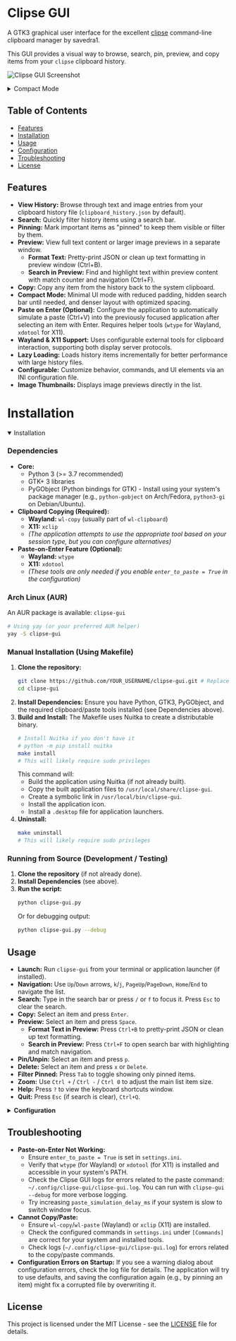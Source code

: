 # Clipse GUI

A GTK3 graphical user interface for the excellent [clipse](https://github.com/savedra1/clipse) command-line clipboard manager by savedra1.

This GUI provides a visual way to browse, search, pin, preview, and copy items from your `clipse` clipboard history.

![Clipse GUI Screenshot](docs/screenshot.png)


<details>
<summary>Compact Mode</summary>

![compact_clipse-gui.png](docs/compact_clipse-gui.png)

</details>

## Table of Contents

- [Features](#features)
- [Installation](#installation)
- [Usage](#usage)
- [Configuration](#configuration)
- [Troubleshooting](#troubleshooting)
- [License](#license)

## Features

- **View History:** Browse through text and image entries from your clipboard history file (`clipboard_history.json` by default).
- **Search:** Quickly filter history items using a search bar.
- **Pinning:** Mark important items as "pinned" to keep them visible or filter by them.
- **Preview:** View full text content or larger image previews in a separate window.
  - **Format Text:** Pretty-print JSON or clean up text formatting in preview window (Ctrl+B).
  - **Search in Preview:** Find and highlight text within preview content with match counter and navigation (Ctrl+F).
- **Copy:** Copy any item from the history back to the system clipboard.
- **Compact Mode:** Minimal UI mode with reduced padding, hidden search bar until needed, and denser layout with optimized spacing.
- **Paste on Enter (Optional):** Configure the application to automatically simulate a paste (Ctrl+V) into the previously focused application after selecting an item with Enter. Requires helper tools (`wtype` for Wayland, `xdotool` for X11).
- **Wayland & X11 Support:** Uses configurable external tools for clipboard interaction, supporting both display server protocols.
- **Lazy Loading:** Loads history items incrementally for better performance with large history files.
- **Configurable:** Customize behavior, commands, and UI elements via an INI configuration file.
- **Image Thumbnails:** Displays image previews directly in the list.

<h1 id="installation">Installation</h1>
<details open>
  <summary>Installation</summary>

### Dependencies

- **Core:**
  - Python 3 (>= 3.7 recommended)
  - GTK+ 3 libraries
  - PyGObject (Python bindings for GTK) - Install using your system's package manager (e.g., `python-gobject` on Arch/Fedora, `python3-gi` on Debian/Ubuntu).
- **Clipboard Copying (Required):**
  - **Wayland:** `wl-copy` (usually part of `wl-clipboard`)
  - **X11:** `xclip`
  - _(The application attempts to use the appropriate tool based on your session type, but you can configure alternatives)_
- **Paste-on-Enter Feature (Optional):**
  - **Wayland:** `wtype`
  - **X11:** `xdotool`
  - _(These tools are only needed if you enable `enter_to_paste = True` in the configuration)_

### Arch Linux (AUR)

An AUR package is available: `clipse-gui`

```bash
# Using yay (or your preferred AUR helper)
yay -S clipse-gui
```

### Manual Installation (Using Makefile)

1.  **Clone the repository:**
    ```bash
    git clone https://github.com/YOUR_USERNAME/clipse-gui.git # Replace with actual repo URL
    cd clipse-gui
    ```
2.  **Install Dependencies:** Ensure you have Python, GTK3, PyGObject, and the required clipboard/paste tools installed (see Dependencies above).
3.  **Build and Install:** The Makefile uses Nuitka to create a distributable binary.
    ```bash
    # Install Nuitka if you don't have it
    # python -m pip install nuitka
    make install
    # This will likely require sudo privileges
    ```
    This command will:
    - Build the application using Nuitka (if not already built).
    - Copy the built application files to `/usr/local/share/clipse-gui`.
    - Create a symbolic link in `/usr/local/bin/clipse-gui`.
    - Install the application icon.
    - Install a `.desktop` file for application launchers.
4.  **Uninstall:**
    ```bash
    make uninstall
    # This will likely require sudo privileges
    ```

### Running from Source (Development / Testing)

1.  **Clone the repository** (if not already done).
2.  **Install Dependencies** (see above).
3.  **Run the script:**
    ```bash
    python clipse-gui.py
    ```
    Or for debugging output:
    ```bash
    python clipse-gui.py --debug
    ```

</details>

## Usage

- **Launch:** Run `clipse-gui` from your terminal or application launcher (if installed).
- **Navigation:** Use `Up`/`Down` arrows, `k`/`j`, `PageUp`/`PageDown`, `Home`/`End` to navigate the list.
- **Search:** Type in the search bar or press `/` or `f` to focus it. Press `Esc` to clear the search.
- **Copy:** Select an item and press `Enter`.
- **Preview:** Select an item and press `Space`.
  - **Format Text in Preview:** Press `Ctrl+B` to pretty-print JSON or clean up text formatting.
  - **Search in Preview:** Press `Ctrl+F` to open search bar with highlighting and match navigation.
- **Pin/Unpin:** Select an item and press `p`.
- **Delete:** Select an item and press `x` or `Delete`.
- **Filter Pinned:** Press `Tab` to toggle showing only pinned items.
- **Zoom:** Use `Ctrl +` / `Ctrl -` / `Ctrl 0` to adjust the main list item size.
- **Help:** Press `?` to view the keyboard shortcuts window.
- **Quit:** Press `Esc` (if search is clear), `Ctrl+Q`.

<details>
<summary><b>Configuration</b></summary>

Clipse GUI uses a configuration file located at:

`~/.config/clipse-gui/settings.ini`

The application automatically creates this file with default settings if it doesn't exist. If new configuration options are added in future updates, they will be automatically added to your existing file while preserving your custom settings the next time you run the application.

You can edit this file manually. Changes require restarting the application to take effect.

### File Format

The configuration file uses the standard INI format, divided into sections (`[SectionName]`).

### Sections and Options

#### `[General]`

| Key                         | Type    | Default Value            | Description                                                                                                                                                      |
| :-------------------------- | :------ | :----------------------- | :--------------------------------------------------------------------------------------------------------------------------------------------------------------- |
| `clipse_dir`                | String  | `~/.config/clipse`       | Path to the directory containing the clipboard history file. `~` is expanded to your home directory.                                                             |
| `history_filename`          | String  | `clipboard_history.json` | Name of the JSON file containing the clipboard history within `clipse_dir`.                                                                                      |
| `enter_to_paste`            | Boolean | `False`                  | If `True`, pressing Enter will copy the item _and_ attempt to simulate a paste (e.g., Ctrl+V). Requires `wtype` (Wayland) or `xdotool` (X11).                    |
| `compact_mode`              | Boolean | `False`                  | If `True`, enables minimal UI mode with reduced padding and hidden search bar until needed.                                                                       |
| `save_debounce_ms`          | Integer | `300`                    | Delay (in milliseconds) after pinning/deleting an item before the history file is saved to disk.                                                                 |
| `search_debounce_ms`        | Integer | `250`                    | Delay (in milliseconds) after typing in the search bar before the list is filtered.                                                                              |
| `paste_simulation_delay_ms` | Integer | `150`                    | Delay (in milliseconds) after hiding the Clipse GUI window before the paste simulation (if enabled) is triggered. Allows focus to return to the previous window. |

#### `[Commands]`

These define the external command-line tools used for interacting with the system clipboard and simulating paste actions.

| Key                            | Type   | Default Value                         | Description                                                                                        |
| :----------------------------- | :----- | :------------------------------------ | :------------------------------------------------------------------------------------------------- |
| `copy_tool_cmd`                | String | `wl-copy`                             | Command used to **copy** data **to** the clipboard on Wayland sessions.                            |
| `x11_copy_tool_cmd`            | String | `xclip -i -selection clipboard`       | Command used to **copy** data **to** the clipboard on X11 sessions.                                |
| `paste_simulation_cmd_wayland` | String | `wtype -M ctrl -P v -m ctrl`          | Command used to **simulate paste** (e.g., Ctrl+V) on Wayland sessions. Requires `wtype` installed. |
| `paste_simulation_cmd_x11`     | String | `xdotool key --clearmodifiers ctrl+v` | Command used to **simulate paste** (e.g., Ctrl+V) on X11 sessions. Requires `xdotool` installed.   |

#### `[UI]`

| Key                           | Type    | Default Value | Description                                                    |
| :---------------------------- | :------ | :------------ | :------------------------------------------------------------- |
| `default_window_width`        | Integer | `500`         | Initial width of the main application window in pixels.        |
| `default_window_height`       | Integer | `700`         | Initial height of the main application window in pixels.       |
| `default_preview_text_width`  | Integer | `700`         | Default width of the text preview window in pixels.            |
| `default_preview_text_height` | Integer | `550`         | Default height of the text preview window in pixels.           |
| `default_preview_img_width`   | Integer | `400`         | Default width of the image preview window _if loading fails_.  |
| `default_preview_img_height`  | Integer | `200`         | Default height of the image preview window _if loading fails_. |
| `default_help_width`          | Integer | `450`         | Default width of the help window in pixels.                    |
| `default_help_height`         | Integer | `550`         | Default height of the help window in pixels.                   |
| `list_item_image_width`       | Integer | `200`         | Maximum width for image thumbnails in the main list view.      |
| `list_item_image_height`      | Integer | `100`         | Maximum height for image thumbnails in the main list view.     |

#### `[Performance]`

| Key                     | Type    | Default Value | Description                                                                                                |
| :---------------------- | :------ | :------------ | :--------------------------------------------------------------------------------------------------------- |
| `initial_load_count`    | Integer | `30`          | Number of history items to load and display initially when the application starts or filtering changes.    |
| `load_batch_size`       | Integer | `20`          | Number of additional items to load each time you scroll near the bottom of the currently loaded list.      |
| `load_threshold_factor` | Float   | `0.95`        | Scroll position threshold (as a fraction of scrollable height, 0.0-1.0) to trigger loading the next batch. |
| `image_cache_max_size`  | Integer | `50`          | Maximum number of scaled image thumbnails to keep in memory.                                               |

</details>

## Troubleshooting

- **Paste-on-Enter Not Working:**
  - Ensure `enter_to_paste = True` is set in `settings.ini`.
  - Verify that `wtype` (for Wayland) or `xdotool` (for X11) is installed and accessible in your system's PATH.
  - Check the Clipse GUI logs for errors related to the paste command: `~/.config/clipse-gui/clipse-gui.log`. You can run with `clipse-gui --debug` for more verbose logging.
  - Try increasing `paste_simulation_delay_ms` if your system is slow to switch window focus.
- **Cannot Copy/Paste:**
  - Ensure `wl-copy`/`wl-paste` (Wayland) or `xclip` (X11) are installed.
  - Check the configured commands in `settings.ini` under `[Commands]` are correct for your system and installed tools.
  - Check logs (`~/.config/clipse-gui/clipse-gui.log`) for errors related to the copy/paste commands.
- **Configuration Errors on Startup:** If you see a warning dialog about configuration errors, check the log file for details. The application will try to use defaults, and saving the configuration again (e.g., by pinning an item) might fix a corrupted file by overwriting it.

## License

This project is licensed under the MIT License - see the [LICENSE](LICENSE) file for details.
